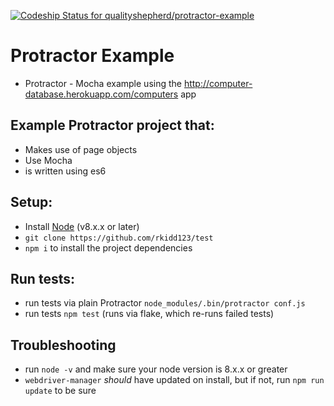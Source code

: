 [ ![Codeship Status for qualityshepherd/protractor-example](https://app.codeship.com/projects/56e27ab0-abb1-0132-4f48-46f15878b48e/status?branch=master)](https://app.codeship.com/projects/68348)

# Protractor Example
* Protractor - Mocha example using the http://computer-database.herokuapp.com/computers app

## Example Protractor project that:
* Makes use of page objects
* Use Mocha
* is written using es6

## Setup:
* Install [Node](http://nodejs.org) (v8.x.x or later)
* `git clone https://github.com/rkidd123/test`
* `npm i` to install the project dependencies

## Run tests:
* run tests via plain Protractor `node_modules/.bin/protractor conf.js`
* run tests `npm test` (runs via flake, which re-runs failed tests)

## Troubleshooting
* run `node -v` and make sure your node version is 8.x.x or greater
* `webdriver-manager` _should_ have updated on install, but if not, run `npm run update` to be sure
